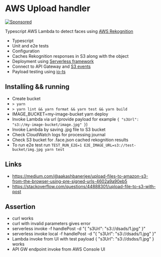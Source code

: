 # AWS Upload handler

[![Sponsored](https://img.shields.io/badge/chilicorn-sponsored-brightgreen.svg)](http://spiceprogram.org/oss-sponsorship)

Typescript AWS Lambda to detect faces using [AWS Rekognition](https://docs.aws.amazon.com/rekognition/)

  * Typescript
  * Unit and e2e tests
  * Configuration
  * Caches Rekognition responses in S3 along with the object
  * Deployment using [Serverless framework](https://serverless.com)
  * Connect to API Gateway and [S3 events](https://serverless.com/framework/docs/providers/aws/events/s3#setting-filter-rules)
  * Payload testing using [io-ts](https://github.com/gcanti/io-ts)

## Installing && running

  * Create bucket
  * `> yarn`
  * `> yarn lint && yarn format && yarn test && yarn build`
  * IMAGE_BUCKET=my-image-bucket yarn deploy
  * Invoke Lambda via url (provide payload for example `{ "s3Url": "s3://my-image-bucket/image.jpg" }`)
  * Invoke Lambda by saving .jpg file to S3 bucket
  * Check CloudWatch logs for processing journal
  * Check S3 bucket for .face.json cached rekognition results
  * To run e2e test run `TEST_RUN_E2E=1 E2E_IMAGE_URL=s3://test-bucket/img.jpg yarn test`

## Links

  * https://medium.com/@aakashbanerjee/upload-files-to-amazon-s3-from-the-browser-using-pre-signed-urls-4602a9a90eb5
  * https://stackoverflow.com/questions/44888301/upload-file-to-s3-with-post

## Assertion

  * curl works
  * curl with invalid parameters gives error
  * serverless invoke -f handlePost -d "{ \"s3Url\": \"s3://dsads/1.jpg\" }"
  * serverless invoke local -f handlePost -d "{ \"s3Url\": \"s3://dsads/1.jpg\" }"
  * Lambda invoke from UI with test payload { "s3Url": "s3://dsdss/1.jpg" } works
  * API GW endpoint invoke from AWS Console UI
  